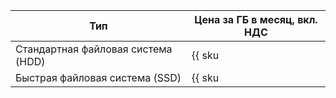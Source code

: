 | Тип  | Цена за ГБ в месяц, вкл. НДС |
| ---  | --- |
| Стандартная файловая система (HDD) | {{ sku|KZT|compute.filesystem.hdd.v1|month|string }}  |
| Быстрая файловая система (SSD) | {{ sku|KZT|compute.filesystem.ssd.v1|month|string }} |